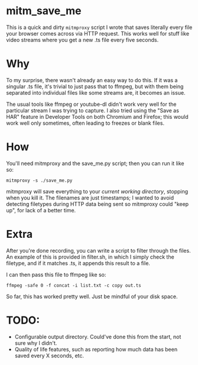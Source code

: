 # mitm_save_me

This is a quick and dirty `mitmproxy` script I wrote that saves literally
every file your browser comes across via HTTP request. This works well for
stuff like video streams where you get a new .ts file every five seconds.

# Why

To my surprise, there wasn't already an easy way to do this. If it was a
singular .ts file, it's trivial to just pass that to ffmpeg, but with them
being separated into individual files like some streams are, it becomes an
issue.

The usual tools like ffmpeg or youtube-dl didn't work very well for the
particular stream I was trying to capture. I also tried using the "Save as 
HAR" feature in Developer Tools on both Chromium and Firefox; this would work
well only sometimes, often leading to freezes or blank files.

# How

You'll need mitmproxy and the save_me.py script; then you can run it like so:
```
mitmproxy -s ./save_me.py
```
mitmproxy will save everything to your *current working directory*, stopping
when you kill it. The filenames are just timestamps; I wanted to avoid
detecting filetypes during HTTP data being sent so mitmproxy could "keep up",
for lack of a better time.

# Extra

After you're done recording, you can write a script to filter through the
files. An example of this is provided in filter.sh, in which I simply check
the filetype, and if it matches .ts, it appends this result to a file.

I can then pass this file to ffmpeg like so:
```
ffmpeg -safe 0 -f concat -i list.txt -c copy out.ts
```

So far, this has worked pretty well. Just be mindful of your disk space.

# TODO:

- Configurable output directory. Could've done this from the start, not sure
  why I didn't.
- Quality of life features, such as reporting how much data has been saved
  every X seconds, etc.